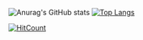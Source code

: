 
![Anurag's GitHub stats](https://github-readme-stats.vercel.app/api?username=Orion-News&show_icons=true&theme=onedark)
[![Top Langs](https://github-readme-stats.vercel.app/api/top-langs/?username=Orion-News&langs_count=6&layout=compact)](https://github.com/Orion-News/github-readme-stats)

[![HitCount](http://hits.dwyl.com/Orion-News/Orion-News.svg)](http://hits.dwyl.com/Orion-News/Orion-News)

